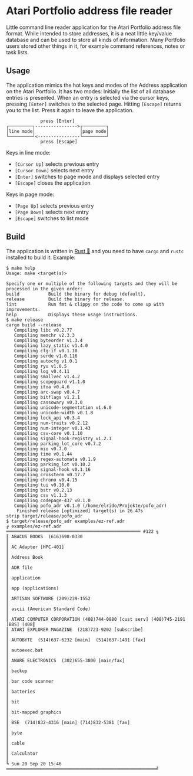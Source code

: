 Atari Portfolio address file reader
===================================
Little command line reader application for the Atari Portfolio address file
format. While intended to store addresses, it is a neat little key/value
database and can be used to store all kinds of information. Many Portfolio users
stored other things in it, for example command references, notes or task lists.

Usage
-----
The application mimics the hot keys and modes of the Address application on the
Atari Portfolio. It has two modes: Initially the list of all database entries is
presented. When an entry is selected via the cursor keys, pressing `[Enter]`
switches to the selected page. Hitting `[Escape]` returns you to the list. Press
it again to leave the application.

```text
             press [Enter]
┌─────────┐---------------->┌─────────┐
│line mode│                 │page mode│
└─────────┘<----------------└─────────┘
             press [Escape]
```

Keys in line mode:
- `[Cursor Up]` selects previous entry
- `[Cursor Down]` selects next entry
- `[Enter]` switches to page mode and displays selected entry
- `[Escape]` closes the application

Keys in page mode:
- `[Page Up]` selects previous entry
- `[Page Down]` selects next entry
- `[Escape]` switches to list mode

Build
-----
The application is written in [Rust 🦀](https://www.rust-lang.org/) and you need
to have `cargo` and `rustc` installed to build it. Example:

```text
$ make help
Usage: make <target(s)>

Specify one or multiple of the following targets and they will be processed in the given order:
build           Build the binary for debug (default).
release         Build the binary for release.
lint            Run fmt & clippy on the code to come up with improvements.
help            Displays these usage instructions.
$ make release
cargo build --release
   Compiling libc v0.2.77
   Compiling memchr v2.3.3
   Compiling byteorder v1.3.4
   Compiling lazy_static v1.4.0
   Compiling cfg-if v0.1.10
   Compiling serde v1.0.116
   Compiling autocfg v1.0.1
   Compiling ryu v1.0.5
   Compiling log v0.4.11
   Compiling smallvec v1.4.2
   Compiling scopeguard v1.1.0
   Compiling itoa v0.4.6
   Compiling arc-swap v0.4.7
   Compiling bitflags v1.2.1
   Compiling cassowary v0.3.0
   Compiling unicode-segmentation v1.6.0
   Compiling unicode-width v0.1.8
   Compiling lock_api v0.3.4
   Compiling num-traits v0.2.12
   Compiling num-integer v0.1.43
   Compiling csv-core v0.1.10
   Compiling signal-hook-registry v1.2.1
   Compiling parking_lot_core v0.7.2
   Compiling mio v0.7.0
   Compiling time v0.1.44
   Compiling regex-automata v0.1.9
   Compiling parking_lot v0.10.2
   Compiling signal-hook v0.1.16
   Compiling crossterm v0.17.7
   Compiling chrono v0.4.15
   Compiling tui v0.10.0
   Compiling bstr v0.2.13
   Compiling csv v1.1.3
   Compiling codepage-437 v0.1.0
   Compiling pofo_adr v0.1.0 (/home/elrido/Projekte/pofo_adr)
    Finished release [optimized] target(s) in 26.47s
strip target/release/pofo_adr
$ target/release/pofo_adr examples/ez-ref.adr
╔ examples/ez-ref.adr ═══════════════════════════════════════════════════ #122 ╗
║ ABACUS BOOKS  (616)698-0330                                                  ║
║ AC Adapter [HPC-401]                                                         ║
║ Address Book                                                                 ║
║ ADR file                                                                     ║
║ application                                                                  ║
║ app (applications)                                                           ║
║ ARTISAN SOFTWARE (209)239-1552                                               ║
║ ascii (American Standard Code)                                               ║
║ ATARI COMPUTER CORPORATION (408)744-0880 [cust serv] (408)745-2191 [BBS] (408║
║ ATARI EXPLORER MAGAZINE  (218)723-9202 [subscribe]                           ║
║ AUTOBYTE  (514)637-6232 [main]  (514)637-1491 [fax]                          ║
║ autoexec.bat                                                                 ║
║ AWARE ELECTRONICS  (302)655-3800 [main/fax]                                  ║
║ backup                                                                       ║
║ bar code scanner                                                             ║
║ batteries                                                                    ║
║ bit                                                                          ║
║ bit-mapped graphics                                                          ║
║ BSE  (714)832-4316 [main] (714)832-5381 [fax]                                ║
║ byte                                                                         ║
║ cable                                                                        ║
║ Calculator                                                                   ║
╚ Sun 20 Sep 20 15:46 ═════════════════════════════════════════════════════════╝
```
